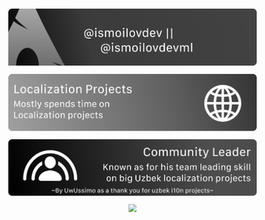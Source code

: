 <p align="">
    <a href="https://ismoilovdev.vercel.app/"><img src="./assets/slide-1.png" alt="Welcome Immage"></a>
</p>

<p align="">
    <a href="https://github.com/uzinfocom-org/i10n/commits/main"><img src="./assets/slide-2.png" alt="Localization"></a>
</p>

<p align="">
    <a href="https://github.com/ismoilovdevml?tab=repositories"><img src="./assets/slide-3.png" alt="Community Leader"></a>
</p>

<p align="center">
  <a href="https://hits.sh/github.com/ismoilovdevml/">
    <img src="https://hits.sh/github.com/ismoilovdevml.svg?label=Otabek's%20Followers&color=242424&labelColor=242424&logo=rust">
  </a>
</p>